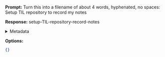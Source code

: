 **Prompt:**
Turn this into a filename of about 4 words, hyphenated, no spaces: Setup TIL repository to record my notes

**Response:**
setup-TIL-repository-record-notes

<details><summary>Metadata</summary>

- Duration: 1090 ms
- Datetime: 2023-08-24T15:20:28.995683
- Model: gpt-3.5-turbo-0613

</details>

**Options:**
```json
{}
```

